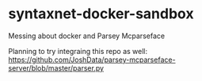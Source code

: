 # syntaxnet-docker-sandbox
Messing about docker and Parsey Mcparseface

Planning to try integraing this repo as well: https://github.com/JoshData/parsey-mcparseface-server/blob/master/parser.py
